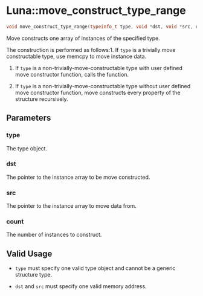 # Luna::move_construct_type_range

```c++
void move_construct_type_range(typeinfo_t type, void *dst, void *src, usize count)
```

Move constructs one array of instances of the specified type. 

The construction is performed as follows:1. If `type` is a trivially move constructable type, use memcpy to move instance data.

1. If `type` is a non-trivially-move-constructable type with user defined move constructor function, calls the function.

1. If `type` is a non-trivially-move-constructable type without user defined move constructor function, move constructs every property of the structure recursively. 

## Parameters
### type
The type object. 

### dst
The pointer to the instance array to be move constructed. 

### src
The pointer to the instance array to move data from. 

### count
The number of instances to construct. 

## Valid Usage


* `type` must specify one valid type object and cannot be a generic structure type.

* `dst` and `src` must specify one valid memory address. 

